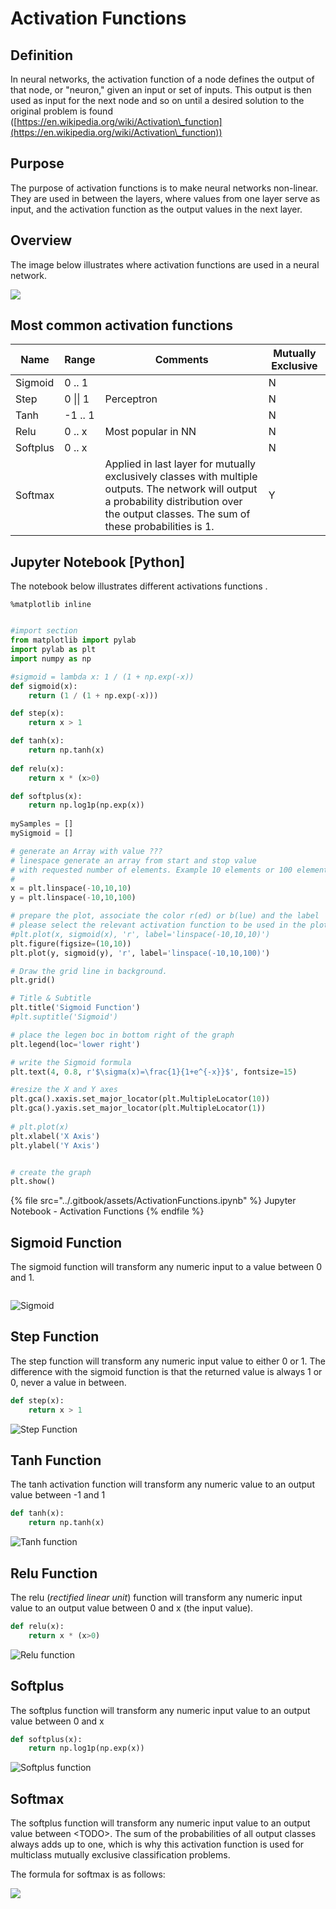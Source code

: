# Activation Functions

## Definition

In neural networks, the activation function of a node defines the output of that node, or "neuron," given an input or set of inputs. This output is then used as input for the next node and so on until a desired solution to the original problem is found ([https://en.wikipedia.org/wiki/Activation\_function](https://en.wikipedia.org/wiki/Activation\_function))

## Purpose

The purpose of activation functions is to make neural networks non-linear. They are used in between the layers, where values from one layer serve as input, and the activation function as the output values in the next layer.

## Overview

The image below illustrates where activation functions are used in a neural network.&#x20;

![](<../.gitbook/assets/image (8).png>)

## Most common activation functions

| Name     | Range    | Comments                                                                                                                                                                                       | Mutually Exclusive  |
| -------- | -------- | ---------------------------------------------------------------------------------------------------------------------------------------------------------------------------------------------- | ------------------- |
| Sigmoid  | 0 .. 1   |                                                                                                                                                                                                | N                   |
| Step     | 0 \|\| 1 | Perceptron                                                                                                                                                                                     | N                   |
| Tanh     | -1 .. 1  |                                                                                                                                                                                                | N                   |
| Relu     | 0 .. x   | Most popular in NN                                                                                                                                                                             | N                   |
| Softplus | 0 .. x   |                                                                                                                                                                                                | N                   |
| Softmax  |          | Applied in last layer for mutually exclusively classes with multiple outputs. The network will output a probability distribution over the output classes. The sum of these probabilities is 1. | Y                   |

## Jupyter Notebook \[Python]

The notebook below illustrates different activations functions .

```
%matplotlib inline
```

```python

#import section
from matplotlib import pylab
import pylab as plt
import numpy as np

#sigmoid = lambda x: 1 / (1 + np.exp(-x))
def sigmoid(x):
    return (1 / (1 + np.exp(-x)))

def step(x):
    return x > 1

def tanh(x):
    return np.tanh(x)
    
def relu(x):
    return x * (x>0)

def softplus(x):
    return np.log1p(np.exp(x))
    
mySamples = []
mySigmoid = []

# generate an Array with value ???
# linespace generate an array from start and stop value
# with requested number of elements. Example 10 elements or 100 elements.
# 
x = plt.linspace(-10,10,10)
y = plt.linspace(-10,10,100)

# prepare the plot, associate the color r(ed) or b(lue) and the label 
# please select the relevant activation function to be used in the plot method.
#plt.plot(x, sigmoid(x), 'r', label='linspace(-10,10,10)')
plt.figure(figsize=(10,10))
plt.plot(y, sigmoid(y), 'r', label='linspace(-10,10,100)')

# Draw the grid line in background.
plt.grid()

# Title & Subtitle
plt.title('Sigmoid Function')
#plt.suptitle('Sigmoid')

# place the legen boc in bottom right of the graph
plt.legend(loc='lower right')

# write the Sigmoid formula
plt.text(4, 0.8, r'$\sigma(x)=\frac{1}{1+e^{-x}}$', fontsize=15)

#resize the X and Y axes
plt.gca().xaxis.set_major_locator(plt.MultipleLocator(10))
plt.gca().yaxis.set_major_locator(plt.MultipleLocator(1))
 
# plt.plot(x)
plt.xlabel('X Axis')
plt.ylabel('Y Axis')


# create the graph
plt.show()
```

{% file src="../.gitbook/assets/ActivationFunctions.ipynb" %}
Jupyter Notebook - Activation Functions
{% endfile %}

## Sigmoid Function

The sigmoid function will transform any numeric input to a value between 0 and 1.&#x20;

```python
```

![Sigmoid](<../.gitbook/assets/image (4).png>)

## Step Function

The step function will transform any numeric input value to either 0 or 1. The difference with the sigmoid function is that the returned value is always 1 or 0, never a value in between.

```python
def step(x):
    return x > 1
```

![Step Function](<../.gitbook/assets/image (29).png>)

## Tanh Function

The tanh activation function will transform any numeric value to an output value between -1 and 1

```python
def tanh(x):
    return np.tanh(x)
```

![Tanh function](<../.gitbook/assets/image (15).png>)

## Relu Function

The relu (_rectified linear unit_) function will transform any numeric input value to an output value between 0 and x (the input value).

```python
def relu(x):
    return x * (x>0)
```

![Relu function](<../.gitbook/assets/image (31).png>)

## Softplus

The softplus function will transform any numeric input value to an output value between 0 and x

```python
def softplus(x):
    return np.log1p(np.exp(x))
```

![Softplus function](<../.gitbook/assets/image (7).png>)

## Softmax

The softplus function will transform any numeric input value to an output value between \<TODO>. The sum of the probabilities of all output classes always adds up to one, which is why this activation function is used for multiclass mutually exclusive classification problems.

The formula for softmax is as follows:

![](<../.gitbook/assets/image (22).png>)

